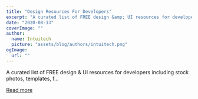 ```yaml
---
title: "Design Resources For Developers"
excerpt: "A curated list of FREE design &amp; UI resources for developers including stock photos, templates, f..."
date: "2020-08-13"
coverImage: ""
author:
  name: Intuitech
  picture: "assets/blog/authors/intuitech.png"
ogImage:
  url: ""
---
```


A curated list of FREE design &amp; UI resources for developers including stock photos, templates, f...

[Read more](https://dev.to/dip15739/design-resources-for-developers-5alm)
